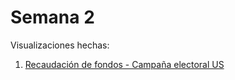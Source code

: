 # Semana 2

Visualizaciones hechas:

1. [Recaudación de fondos - Campaña electoral US](https://Diegoapm.github.io/infovis/s2/fundraising.html)
